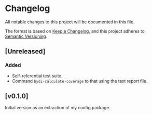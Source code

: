 # Changelog

All notable changes to this project will be documented in this file.

The format is based on [Keep a Changelog](https://keepachangelog.com/en/1.0.0/),
and this project adheres to [Semantic Versioning](https://semver.org/spec/v2.0.0.html).

## [Unreleased]

### Added

- Self-referential test suite.
- Command `bydi-calculate-coverage` to that using the text report
  file.

## [v0.1.0]

Initial version as an extraction of my config package.
